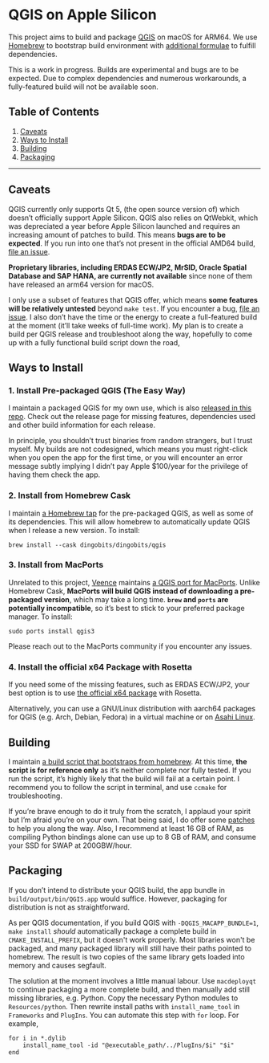 # QGIS on Apple Silicon

This project aims to build and package [QGIS](https://www.qgis.org) on macOS for ARM64. We use [Homebrew](https://brew.sh) to bootstrap build environment with [additional formulae](https://github.com/DingoBits/homebrew-dingobits) to fulfill dependencies.

This is a work in progress. Builds are experimental and bugs are to be expected. Due to complex dependencies and numerous workarounds, a fully-featured build will not be available soon.

## Table of Contents

1. [Caveats](#caveats)
2. [Ways to Install](#ways-to-install)
3. [Building](#building)
4. [Packaging](#packaging)

---

## Caveats

QGIS currently only supports Qt 5, (the open source version of) which doesn’t officially support Apple Silicon. QGIS also relies on QtWebkit, which was depreciated a year before Apple Silicon launched and requires an increasing amount of patches to build. This means **bugs are to be expected**. If you run into one that’s not present in the official AMD64 build, [file an issue](https://github.com/DingoBits/qgis-arm64-apple/issues).

**Proprietary libraries, including ERDAS ECW/JP2, MrSID, Oracle Spatial Database and SAP HANA, are currently not available** since none of them have released an arm64 version for macOS.

I only use a subset of features that QGIS offer, which means **some features will be relatively untested** beyond `make test`. If you encounter a bug, [file an issue](https://github.com/DingoBits/qgis-arm64-apple/issues). I also don’t have the time or the energy to create a full-featured build at the moment (it’ll take weeks of full-time work). My plan is to create a build per QGIS release and troubleshoot along the way, hopefully to come up with a fully functional build script down the road,

## Ways to Install

### 1. Install Pre-packaged QGIS (The Easy Way) 

I maintain a packaged QGIS for my own use, which is also [released in this repo](https://github.com/DingoBits/qgis-arm64-apple/releases). Check out the release page for missing features, dependencies used and other build information for each release. 

In principle, you shouldn’t trust binaries from random strangers, but I trust myself.  My builds are not codesigned, which means you must right-click when you open the app for the first time, or you will encounter an error message subtly implying I didn’t pay Apple $100/year for the privilege of having them check the app.

### 2. Install from Homebrew Cask

I maintain [a Homebrew tap](https://github.com/DingoBits/homebrew-dingobits) for the pre-packaged QGIS, as well as some of its dependencies. This will allow homebrew to automatically update QGIS when I release a new version. To install:

```
brew install --cask dingobits/dingobits/qgis
```

### 3. Install from MacPorts

Unrelated to this project, [Veence](https://github.com/Veence) maintains [a QGIS port for MacPorts](https://ports.macports.org/port/qgis3/details). Unlike Homebrew Cask,  **MacPorts will build QGIS instead of downloading a pre-packaged version**, which may take a long time. **`brew` and `ports` are potentially incompatible**, so it’s best to stick to your preferred package manager. To install:

```
sudo ports install qgis3
```

Please reach out to the MacPorts community if you encounter any issues.

### 4. Install the official x64 Package with Rosetta

If you need some of the missing features, such as ERDAS ECW/JP2, your best option is to use [the official x64 package](https://qgis.org/en/site/forusers/download.html) with Rosetta.

Alternatively, you can use a GNU/Linux distribution with aarch64 packages for QGIS  (e.g. Arch, Debian, Fedora) in a virtual machine or on [Asahi Linux](https://asahilinux.org).

## Building

I maintain [a build script that bootstraps from homebrew](https://github.com/DingoBits/qgis-arm64-apple/blob/main/build.sh). At this time, **the script is for reference only** as it’s neither complete nor fully tested. If you run the script, it’s highly likely that the build will fail at a certain point. I recommend you to follow the script in terminal, and use `ccmake` for troubleshooting.

If you’re brave enough to do it truly from the scratch, I applaud your spirit but I’m afraid you’re on your own. That being said, I do offer some [patches](https://github.com/DingoBits/qgis-arm64-apple/tree/main/patches) to help you along the way.  Also, I recommend at least 16 GB of RAM, as compiling Python bindings alone can use up to 8 GB of RAM, and consume your SSD for SWAP at 200GBW/hour.

## Packaging

If you don’t intend to distribute your QGIS build, the app bundle in `build/output/bin/QGIS.app` would suffice. However, packaging for distribution is not as straightforward.

As per QGIS documentation, if  you build QGIS with `-DQGIS_MACAPP_BUNDLE=1`, `make install` *should* automatically package a complete build in `CMAKE_INSTALL_PREFIX`, but it doesn't work properly. Most libraries won't be packaged, and  many packaged library will still have their paths pointed to homebrew.  The result is two copies of the same library gets loaded into memory and causes segfault.

The solution at the moment involves a little manual labour. Use `macdeployqt` to continue packaging a more complete build, and then manually add still missing libraries, e.g. Python. Copy the necessary Python modules to `Resources/python`. Then rewrite install paths with `install_name_tool` in `Frameworks` and `PlugIns`. You can automate this step with `for` loop. For example,

```
for i in *.dylib
	install_name_tool -id "@executable_path/../PlugIns/$i" "$i"
end
```

